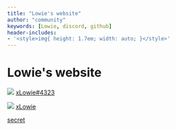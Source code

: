 ```yaml
---
title: "Lowie's website"
author: "community"
keywords: [Lowie, discord, github]
header-includes:
- '<style>img{ height: 1.7em; width: auto; }</style>'
---
```


# Lowie's website
![](https://raw.githubusercontent.com/xLowie/website-project/main/resources/discord.png)
[xLowie#4323](https://discord.com/channels/@me/773848536830967849/)

![](https://raw.githubusercontent.com/xLowie/website-project/main/resources/github.png)
[xLowie](https://github.com/xLowie)

[secret](https://bit.ly/secretlowie)
